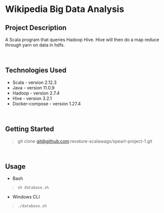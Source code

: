 # Wikipedia Big Data Analysis

## Project Description
A Scala program that queries Hadoop Hive. Hive will then do a map reduce through yarn on data in hdfs.

<br/>

## Technologies Used

* Scala - version 2.12.3
* Java - version 11.0.9
* Hadoop - version 2.7.4
* Hive - version 3.2.1
* Docker-compose - version 1.27.4

<br/>

## Getting Started
   
> git clone git@github.com:revature-scalawags/speart-project-1.git

<br/>

## Usage

- Bash
> ```sh database.sh```

- Windows CLI
> ```./database.sh```


